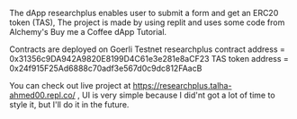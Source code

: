 The dApp researchplus enables user to submit a form and get an ERC20 token (TAS), The project is made by using replit and uses some code from Alchemy's Buy me a Coffee dApp Tutorial.

Contracts are deployed on Goerli Testnet researchplus contract address = 0x31356c9DA942A9820E8199D4C61e3e281e8aCF23 TAS token address = 0x24f915F25Ad6888c70adf3e567d0c9dc812FAacB

You can check out live project at https://researchplus.talha-ahmed00.repl.co/ , UI is very simple because I did'nt got a lot of time to style it, but I'll do it in the future.

